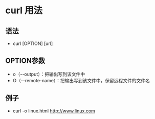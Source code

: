 # curl 用法

## 语法
- curl [OPTION] [url]

## OPTION参数
- o（--output）：把输出写到该文件中
- O（--remote-name）：把输出写到该文件中，保留远程文件的文件名

## 例子
-  curl -o linux.html http://www.linux.com